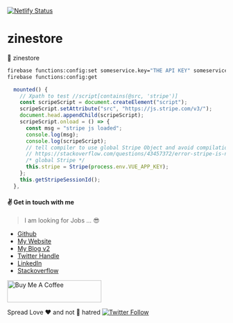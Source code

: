 [![Netlify Status](https://api.netlify.com/api/v1/badges/4dafb7aa-ca5b-4002-8c53-9e5597dff425/deploy-status)](https://app.netlify.com/sites/zinestore/deploys)

# zinestore
:shopping_cart: zinestore

```sh
firebase functions:config:set someservice.key="THE API KEY" someservice.id="THE CLIENT ID"
firebase functions:config:get
```

```js
  mounted() {
    // Xpath to test //script[contains(@src, 'stripe')]
    const scripeScript = document.createElement("script");
    scripeScript.setAttribute("src", "https://js.stripe.com/v3/");
    document.head.appendChild(scripeScript);
    scripeScript.onload = () => {
      const msg = "stripe js loaded";
      console.log(msg);
      console.log(scripeScript);
      // tell compiler to use global Stripe Object and avoid compilation error
      // https://stackoverflow.com/questions/43457372/error-stripe-is-not-defined-no-undef
      /* global Stripe */
      this.stripe = Stripe(process.env.VUE_APP_KEY);
    };
    this.getStripeSessionId();
  },
```

#### :v: Get in touch with me

> I am looking for Jobs ... :sunglasses:

* [Github](https://github.com/avimehenwal/)
* [My Website](https://avimehenwal.in)
* [My Blog v2](https://avimehenwal2.netlify.app/)
* [Twitter Handle](https://twitter.com/avimehenwal)
* [LinkedIn](https://in.linkedin.com/in/avimehenwal)
* [Stackoverflow](https://stackoverflow.com/users/1915935/avi-mehenwal)

<a href="https://www.buymeacoffee.com/F1j07cV" target="_blank"><img src="https://cdn.buymeacoffee.com/buttons/default-orange.png" alt="Buy Me A Coffee" style="height: 51px !important;width: 217px !important;" ></a>

 Spread Love :hearts: and not :no_entry_sign: hatred   [![Twitter Follow](https://img.shields.io/twitter/follow/avimehenwal.svg?style=social)](https://twitter.com/avimehenwal)